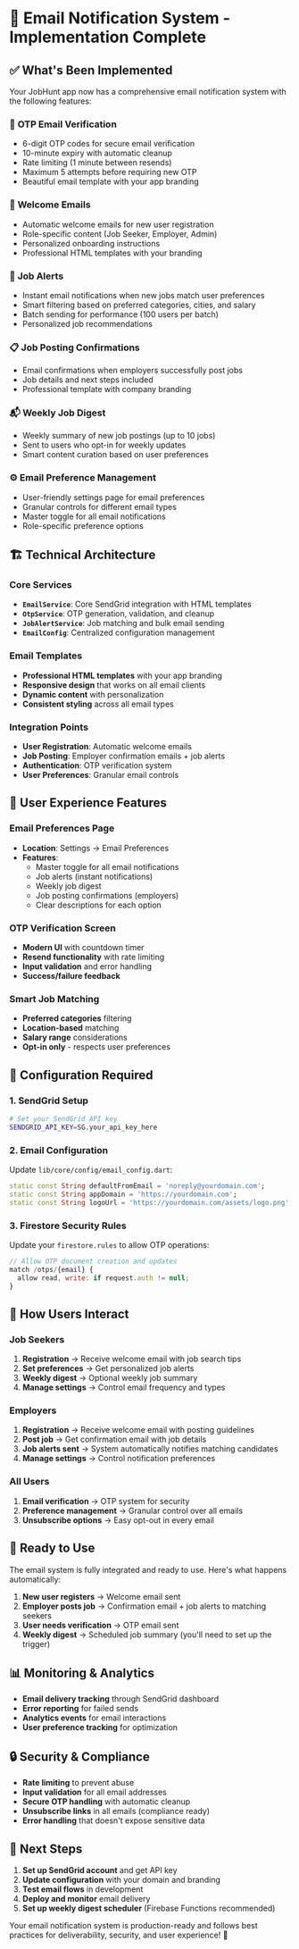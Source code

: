 # 📧 Email Notification System - Implementation Complete

## ✅ What's Been Implemented

Your JobHunt app now has a comprehensive email notification system with the following features:

### 🔐 **OTP Email Verification**
- 6-digit OTP codes for secure email verification
- 10-minute expiry with automatic cleanup
- Rate limiting (1 minute between resends)
- Maximum 5 attempts before requiring new OTP
- Beautiful email template with your app branding

### 🎉 **Welcome Emails**
- Automatic welcome emails for new user registration
- Role-specific content (Job Seeker, Employer, Admin)
- Personalized onboarding instructions
- Professional HTML templates with your branding

### 🚨 **Job Alerts**
- Instant email notifications when new jobs match user preferences
- Smart filtering based on preferred categories, cities, and salary
- Batch sending for performance (100 users per batch)
- Personalized job recommendations

### 📋 **Job Posting Confirmations**
- Email confirmations when employers successfully post jobs
- Job details and next steps included
- Professional template with company branding

### 📬 **Weekly Job Digest**
- Weekly summary of new job postings (up to 10 jobs)
- Sent to users who opt-in for weekly updates
- Smart content curation based on user preferences

### ⚙️ **Email Preference Management**
- User-friendly settings page for email preferences
- Granular controls for different email types
- Master toggle for all email notifications
- Role-specific preference options

## 🏗️ **Technical Architecture**

### Core Services
- **`EmailService`**: Core SendGrid integration with HTML templates
- **`OtpService`**: OTP generation, validation, and cleanup
- **`JobAlertService`**: Job matching and bulk email sending
- **`EmailConfig`**: Centralized configuration management

### Email Templates
- **Professional HTML templates** with your app branding
- **Responsive design** that works on all email clients
- **Dynamic content** with personalization
- **Consistent styling** across all email types

### Integration Points
- **User Registration**: Automatic welcome emails
- **Job Posting**: Employer confirmation emails + job alerts
- **Authentication**: OTP verification system
- **User Preferences**: Granular email controls

## 🎨 **User Experience Features**

### Email Preferences Page
- **Location**: Settings → Email Preferences
- **Features**:
  - Master toggle for all email notifications
  - Job alerts (instant notifications)
  - Weekly job digest
  - Job posting confirmations (employers)
  - Clear descriptions for each option

### OTP Verification Screen
- **Modern UI** with countdown timer
- **Resend functionality** with rate limiting
- **Input validation** and error handling
- **Success/failure feedback**

### Smart Job Matching
- **Preferred categories** filtering
- **Location-based** matching
- **Salary range** considerations
- **Opt-in only** - respects user preferences

## 🔧 **Configuration Required**

### 1. SendGrid Setup
```bash
# Set your SendGrid API key
SENDGRID_API_KEY=SG.your_api_key_here
```

### 2. Email Configuration
Update `lib/core/config/email_config.dart`:
```dart
static const String defaultFromEmail = 'noreply@yourdomain.com';
static const String appDomain = 'https://yourdomain.com';
static const String logoUrl = 'https://yourdomain.com/assets/logo.png';
```

### 3. Firestore Security Rules
Update your `firestore.rules` to allow OTP operations:
```javascript
// Allow OTP document creation and updates
match /otps/{email} {
  allow read, write: if request.auth != null;
}
```

## 📱 **How Users Interact**

### Job Seekers
1. **Registration** → Receive welcome email with job search tips
2. **Set preferences** → Get personalized job alerts
3. **Weekly digest** → Optional weekly job summary
4. **Manage settings** → Control email frequency and types

### Employers
1. **Registration** → Receive welcome email with posting guidelines
2. **Post job** → Get confirmation email with job details
3. **Job alerts sent** → System automatically notifies matching candidates
4. **Manage settings** → Control notification preferences

### All Users
1. **Email verification** → OTP system for security
2. **Preference management** → Granular control over all emails
3. **Unsubscribe options** → Easy opt-out in every email

## 🚀 **Ready to Use**

The email system is fully integrated and ready to use. Here's what happens automatically:

1. **New user registers** → Welcome email sent
2. **Employer posts job** → Confirmation email + job alerts to matching seekers
3. **User needs verification** → OTP email sent
4. **Weekly digest** → Scheduled job summary (you'll need to set up the trigger)

## 📊 **Monitoring & Analytics**

- **Email delivery tracking** through SendGrid dashboard
- **Error reporting** for failed sends
- **Analytics events** for email interactions
- **User preference tracking** for optimization

## 🔒 **Security & Compliance**

- **Rate limiting** to prevent abuse
- **Input validation** for all email addresses
- **Secure OTP handling** with automatic cleanup
- **Unsubscribe links** in all emails (compliance ready)
- **Error handling** that doesn't expose sensitive data

## 📝 **Next Steps**

1. **Set up SendGrid account** and get API key
2. **Update configuration** with your domain and branding
3. **Test email flows** in development
4. **Deploy and monitor** email delivery
5. **Set up weekly digest scheduler** (Firebase Functions recommended)

Your email notification system is production-ready and follows best practices for deliverability, security, and user experience! 🎉
